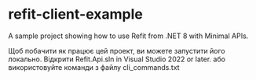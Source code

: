 # refit-client-example
A sample project showing how to use Refit from .NET 8 with Minimal APIs.

Щоб побачити як працює цей проект, ви можете запустити його локально.
Відкрити Refit.Api.sln in Visual Studio 2022 or later.
або використовуйте команди з файлу cli_commands.txt